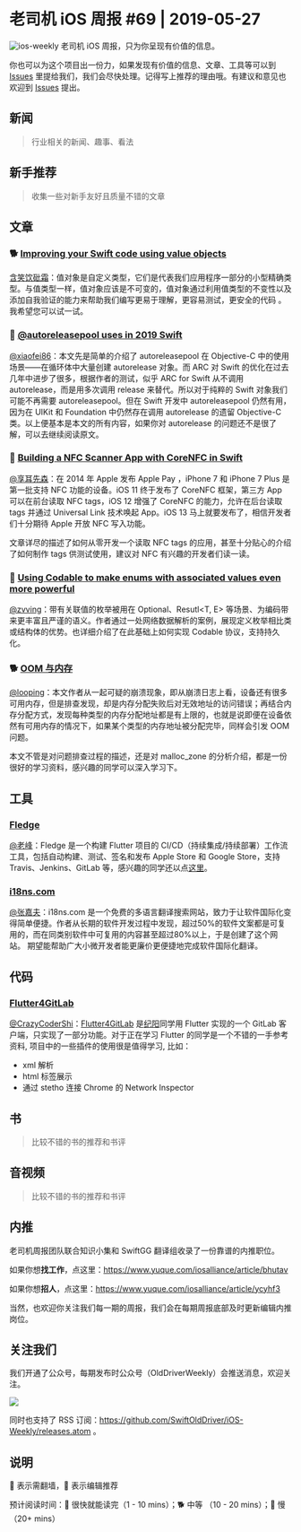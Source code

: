 # 老司机 iOS 周报 #69 | 2019-05-27

![ios-weekly](https://github.com/SwiftOldDriver/iOS-Weekly/blob/master/assets/ios-weekly.png?raw=true)
老司机 iOS 周报，只为你呈现有价值的信息。

你也可以为这个项目出一份力，如果发现有价值的信息、文章、工具等可以到 [Issues](https://github.com/SwiftOldDriver/iOS-Weekly/issues) 里提给我们，我们会尽快处理。记得写上推荐的理由哦。有建议和意见也欢迎到 [Issues](https://github.com/SwiftOldDriver/iOS-Weekly/issues) 提出。

## 新闻

> 行业相关的新闻、趣事、看法

## 新手推荐

> 收集一些对新手友好且质量不错的文章

## 文章

### 🐕 [Improving your Swift code using value objects](https://www.hackingwithswift.com/articles/188/improving-your-swift-code-using-value-objects)

[含笑饮砒霜](https://weibo.com/chinafishnews/)：值对象是自定义类型，它们是代表我们应用程序一部分的小型精确类型。与值类型一样，值对象应该是不可变的，值对象通过利用值类型的不变性以及添加自我验证的能力来帮助我们编写更易于理解，更容易测试，更安全的代码 。我希望您可以试一试。

### 🐎 [@autoreleasepool uses in 2019 Swift](https://swiftrocks.com/autoreleasepool-in-2019-swift.html)

[@xiaofei86](https://weibo.com/xuyafei86)：本文先是简单的介绍了 autoreleasepool 在 Objective-C 中的使用场景——在循环体中大量创建 autorelease 对象。而 ARC 对 Swift 的优化在过去几年中进步了很多，根据作者的测试，似乎 ARC for Swift 从不调用 autorelease，而是用多次调用 release 来替代。所以对于纯粹的 Swift 对象我们可能不再需要 autoreleasepool。但在 Swift 开发中 autoreleasepool 仍然有用，因为在 UIKit 和 Foundation 中仍然存在调用 autorelease 的遗留 Objective-C 类。以上便基本是本文的所有内容，如果你对 autorelease 的问题还不是很了解，可以去继续阅读原文。

### 🐢 [Building a NFC Scanner App with CoreNFC in Swift](https://medium.com/appcoda-tutorials/building-nfc-product-scanner-ios-app-with-corenfc-alfian-losari-5da0365bcde5)

[@享耳先森](https://github.com/iblacksun)：在 2014 年 Apple 发布 Apple Pay ，iPhone  7 和  iPhone 7 Plus 是第一批支持 NFC 功能的设备。iOS 11 终于发布了 CoreNFC 框架，第三方 App 可以在前台读取 NFC tags，iOS 12 增强了 CoreNFC 的能力，允许在后台读取 tags 并通过 Universal Link 技术唤起 App。iOS 13 马上就要发布了，相信开发者们十分期待 Apple 开放 NFC 写入功能。

文章详尽的描述了如何从零开发一个读取 NFC tags 的应用，甚至十分贴心的介绍了如何制作 tags 供测试使用，建议对 NFC 有兴趣的开发者们读一读。

### 🐎 [Using Codable to make enums with associated values even more powerful](https://blog.natanrolnik.me/codable-enums-associated-values)

[@zvving](https://github.com/zvving)：带有关联值的枚举被用在 Optional<T>、Resutl<T, E> 等场景、为编码带来更丰富且严谨的语义。作者通过一处网络数据解析的案例，展现定义枚举相比类或结构体的优势。也详细介绍了在此基础上如何实现 Codable 协议，支持持久化。

### 🐕 [OOM 与内存](http://sindrilin.com/2019/05/23/oom_and_memory.html)

[@looping](https://github.com/looping)：本文作者从一起可疑的崩溃现象，即从崩溃日志上看，设备还有很多可用内存，但是排查发现，却是内存分配失败后对无效地址的访问错误；再结合内存分配方式，发现每种类型的内存分配地址都是有上限的，也就是说即便在设备依然有可用内存的情况下，如果某个类型的内存地址被分配完毕，同样会引发 OOM 问题。

本文不管是对问题排查过程的描述，还是对 malloc_zone 的分析介绍，都是一份很好的学习资料，感兴趣的同学可以深入学习下。

## 工具

### [Fledge](https://github.com/mmcc007/fledge)

[@老峰](https://github.com/GesanTung)：Fledge 是一个构建 Flutter 项目的 CI/CD（持续集成/持续部署）工作流工具，包括自动构建、测试、签名和发布 Apple Store 和 Google Store，支持 Travis、Jenkins、GitLab 等，感兴趣的同学还以点[这里](https://medium.com/@nocnoc/cicd-for-flutter-fdc07fe52abd)。

### [i18ns.com](https://i18ns.com/zh/index.html)

[@张嘉夫](https://github.com/josephchang10)：i18ns.com 是一个免费的多语言翻译搜索网站，致力于让软件国际化变得简单便捷。作者从长期的软件开发过程中发现，超过50%的软件文案都是可复用的，而在同类别软件中可复用的内容甚至超过80%以上，于是创建了这个网站。 期望能帮助广大小微开发者能更廉价更便捷地完成软件国际化翻译。

## 代码

### [Flutter4GitLab](https://github.com/stefanJi/Flutter4GitLab)

[@CrazyCoderShi](https://github.com/CrazyCoderShi)：[Flutter4GitLab](https://github.com/stefanJi/Flutter4GitLab) 是[纪阳](https://github.com/stefanJi)同学用 Flutter 实现的一个 GitLab 客户端，只实现了一部分功能。对于正在学习 Flutter 的同学是一个不错的一手参考资料, 项目中的一些插件的使用很是值得学习, 比如：

- xml 解析
- html 标签展示
- 通过 stetho 连接 Chrome 的 Network Inspector

## 书

> 比较不错的书的推荐和书评

## 音视频

> 比较不错的书的推荐和书评

## 内推

老司机周报团队联合知识小集和 SwiftGG 翻译组收录了一份靠谱的内推职位。

如果你想**找工作**，点这里：https://www.yuque.com/iosalliance/article/bhutav

如果你想**招人**，点这里：https://www.yuque.com/iosalliance/article/ycyhf3

当然，也欢迎你关注我们每一期的周报，我们会在每期周报底部及时更新编辑内推岗位。

## 关注我们

我们开通了公众号，每期发布时公众号（OldDriverWeekly）会推送消息，欢迎关注。

![](https://github.com/SwiftOldDriver/iOS-Weekly/blob/master/assets/qrcode_for_wechat.jpg?raw=true)

同时也支持了 RSS 订阅：https://github.com/SwiftOldDriver/iOS-Weekly/releases.atom 。

## 说明

🚧 表示需翻墙，🌟 表示编辑推荐

预计阅读时间：🐎 很快就能读完（1 - 10 mins）；🐕 中等 （10 - 20 mins）；🐢 慢（20+ mins）
